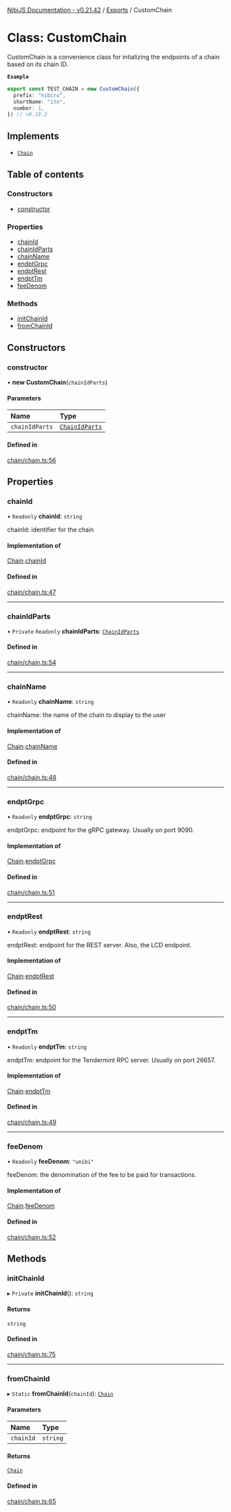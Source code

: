 [NibiJS Documentation - v0.21.42](../intro.md) / [Exports](../modules.md) / CustomChain

# Class: CustomChain

CustomChain is a convenience class for intializing the endpoints of a chain
based on its chain ID.

**`Example`**

```ts
export const TEST_CHAIN = new CustomChain({
  prefix: "nibiru",
  shortName: "itn",
  number: 1,
}) // v0.19.2
```

## Implements

- [`Chain`](../interfaces/Chain.md)

## Table of contents

### Constructors

- [constructor](CustomChain.md#constructor)

### Properties

- [chainId](CustomChain.md#chainid)
- [chainIdParts](CustomChain.md#chainidparts)
- [chainName](CustomChain.md#chainname)
- [endptGrpc](CustomChain.md#endptgrpc)
- [endptRest](CustomChain.md#endptrest)
- [endptTm](CustomChain.md#endpttm)
- [feeDenom](CustomChain.md#feedenom)

### Methods

- [initChainId](CustomChain.md#initchainid)
- [fromChainId](CustomChain.md#fromchainid)

## Constructors

### constructor

• **new CustomChain**(`chainIdParts`)

#### Parameters

| Name           | Type                                            |
| :------------- | :---------------------------------------------- |
| `chainIdParts` | [`ChainIdParts`](../interfaces/ChainIdParts.md) |

#### Defined in

[chain/chain.ts:56](https://github.com/NibiruChain/ts-sdk/blob/c5e1ad7/packages/nibijs/src/chain/chain.ts#L56)

## Properties

### chainId

• `Readonly` **chainId**: `string`

chainId: identifier for the chain

#### Implementation of

[Chain](../interfaces/Chain.md).[chainId](../interfaces/Chain.md#chainid)

#### Defined in

[chain/chain.ts:47](https://github.com/NibiruChain/ts-sdk/blob/c5e1ad7/packages/nibijs/src/chain/chain.ts#L47)

---

### chainIdParts

• `Private` `Readonly` **chainIdParts**: [`ChainIdParts`](../interfaces/ChainIdParts.md)

#### Defined in

[chain/chain.ts:54](https://github.com/NibiruChain/ts-sdk/blob/c5e1ad7/packages/nibijs/src/chain/chain.ts#L54)

---

### chainName

• `Readonly` **chainName**: `string`

chainName: the name of the chain to display to the user

#### Implementation of

[Chain](../interfaces/Chain.md).[chainName](../interfaces/Chain.md#chainname)

#### Defined in

[chain/chain.ts:48](https://github.com/NibiruChain/ts-sdk/blob/c5e1ad7/packages/nibijs/src/chain/chain.ts#L48)

---

### endptGrpc

• `Readonly` **endptGrpc**: `string`

endptGrpc: endpoint for the gRPC gateway. Usually on port 9090.

#### Implementation of

[Chain](../interfaces/Chain.md).[endptGrpc](../interfaces/Chain.md#endptgrpc)

#### Defined in

[chain/chain.ts:51](https://github.com/NibiruChain/ts-sdk/blob/c5e1ad7/packages/nibijs/src/chain/chain.ts#L51)

---

### endptRest

• `Readonly` **endptRest**: `string`

endptRest: endpoint for the REST server. Also, the LCD endpoint.

#### Implementation of

[Chain](../interfaces/Chain.md).[endptRest](../interfaces/Chain.md#endptrest)

#### Defined in

[chain/chain.ts:50](https://github.com/NibiruChain/ts-sdk/blob/c5e1ad7/packages/nibijs/src/chain/chain.ts#L50)

---

### endptTm

• `Readonly` **endptTm**: `string`

endptTm: endpoint for the Tendermint RPC server. Usually on port 26657.

#### Implementation of

[Chain](../interfaces/Chain.md).[endptTm](../interfaces/Chain.md#endpttm)

#### Defined in

[chain/chain.ts:49](https://github.com/NibiruChain/ts-sdk/blob/c5e1ad7/packages/nibijs/src/chain/chain.ts#L49)

---

### feeDenom

• `Readonly` **feeDenom**: `"unibi"`

feeDenom: the denomination of the fee to be paid for transactions.

#### Implementation of

[Chain](../interfaces/Chain.md).[feeDenom](../interfaces/Chain.md#feedenom)

#### Defined in

[chain/chain.ts:52](https://github.com/NibiruChain/ts-sdk/blob/c5e1ad7/packages/nibijs/src/chain/chain.ts#L52)

## Methods

### initChainId

▸ `Private` **initChainId**(): `string`

#### Returns

`string`

#### Defined in

[chain/chain.ts:75](https://github.com/NibiruChain/ts-sdk/blob/c5e1ad7/packages/nibijs/src/chain/chain.ts#L75)

---

### fromChainId

▸ `Static` **fromChainId**(`chainId`): [`Chain`](../interfaces/Chain.md)

#### Parameters

| Name      | Type     |
| :-------- | :------- |
| `chainId` | `string` |

#### Returns

[`Chain`](../interfaces/Chain.md)

#### Defined in

[chain/chain.ts:65](https://github.com/NibiruChain/ts-sdk/blob/c5e1ad7/packages/nibijs/src/chain/chain.ts#L65)
